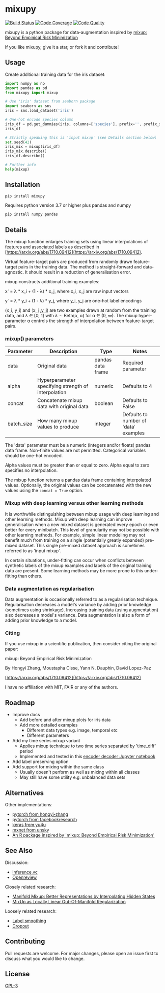 
# mixupy

[![Build Status][build-image]][build-url]
[![Code Coverage][coverage-image]][coverage-url]
[![Code Quality][quality-image]][quality-url]

mixupy is a python package for data-augmentation inspired by
[mixup: Beyond Empinical Risk Minimization](https://arxiv.org/abs/1710.09412)

If you like mixupy, give it a star, or fork it and contribute!


## Usage

Create additional training data for the iris dataset:
```python
import numpy as np
import pandas as pd
from mixupy import mixup

# Use 'iris' dataset from seaborn package
import seaborn as sns
iris = sns.load_dataset('iris')

# One-hot encode species column
iris_df = pd.get_dummies(iris, columns=['species'], prefix='', prefix_sep='')
iris_df

# Strictly speaking this is 'input mixup' (see Details section below)
set.seed(42)
iris_mix = mixup(iris_df)
iris_mix.describe()
iris_df.describe()

# Further info
help(mixup)
```


## Installation

```python
pip install mixupy
```

Requires python version 3.7 or higher plus pandas and numpy

```python
pip install numpy pandas
```


## Details

The mixup function enlarges training sets using linear interpolations
of features and associated labels as described in
[https://arxiv.org/abs/1710.09412](https://arxiv.org/abs/1710.09412).

Virtual feature-target pairs are produced from randomly drawn
feature-target pairs in the training data.
The method is straight-forward and data-agnostic.  It should
result in a reduction of generalisation error.

mixup constructs additional training examples:

x' = λ * x_i + (1 - λ) * x_j, where x_i, x_j are raw input vectors

y' = λ * y_i + (1 - λ) * y_j, where y_i, y_j are one-hot label encodings

(x_i, y_i) and (x_j ,y_j) are two examples drawn at random from the
training data, and λ ∈ [0, 1] with λ ∼ Beta(α, α) for α ∈ (0, ∞).
The mixup hyper-parameter α controls the strength of interpolation between
feature-target pairs.

### mixup() parameters

| Parameter  | Description                                         | Type              | Notes                                 |
|------------|-----------------------------------------------------|-------------------|---------------------------------------|
| data       | Original data                                       | pandas data frame | Required parameter                    |
| alpha      | Hyperparameter specifying strength of interpolation | numeric           | Defaults to 4                         |
| concat     | Concatenate mixup data with original data           | boolean           | Defaults to False                     |
| batch_size | How many mixup values to produce                    | integer           | Defaults to number of 'data' examples |

The 'data' parameter must be a numeric (integers and/or floats) pandas
data frame.  Non-finite values are not permitted.  Categorical variables
should be one-hot encoded.

Alpha values must be greater than or equal to zero.  Alpha equal to zero
specifies no interpolation.

The mixup function returns a pandas data frame containing interpolated
values.  Optionally, the original values can be concatenated with the
new values using the `concat = True` option.

### Mixup with deep learning versus other learning methods

It is worthwhile distinguishing between mixup usage with
deep learning and other learning methods.  Mixup with deep learning
can improve generalisation when a new mixed dataset is generated
every epoch or even better for every minibatch.  This level
of granularity may not be possible with other learning
methods.  For example, simple linear modeling may not
benefit much from training on a single (potentially greatly
expanded) pre-mixed dataset.  This single pre-mixed dataset
approach is sometimes referred to as 'input mixup'.

In certain situations, under-fitting can occur when conflicts
between synthetic labels of the mixup examples and
labels of the original training data are present.  Some learning
methods may be more prone to this under-fitting than others.

### Data augmentation as regularisation

Data augmentation is occasionally referred to as a regularisation
technique.
Regularisation decreases a model's variance by adding prior knowledge
(sometimes using shrinkage).
Increasing training data (using augmentation) also decreases a model's
variance.
Data augmentation is also a form of adding prior knowledge to a model.

### Citing

If you use mixup in a scientific publication, then consider citing the original paper:

mixup: Beyond Empirical Risk Minimization

By Hongyi Zhang, Moustapha Cisse, Yann N. Dauphin, David Lopez-Paz

[https://arxiv.org/abs/1710.09412](https://arxiv.org/abs/1710.09412)

I have no affiliation with MIT, FAIR or any of the authors.


## Roadmap

 * Improve docs
   * Add before and after mixup plots for iris data
   * Add more detailed examples
     * Different data types e.g. image, temporal etc
     * Different parameters
 * Add my time series mixup variant
   * Applies mixup technique to two time series separated by 'time_diff' period
   * Implemented and tested in this
     [encoder decoder Jupyter notebook](https://github.com/makeyourownmaker/CambridgeTemperatureNotebooks/blob/main/notebooks/encoder_decoder.ipynb)
 * Add label preserving option
 * Add support for mixing within the same class
   * Usually doesn't perform as well as mixing within all classes
   * May still have some utility e.g. unbalanced data sets


## Alternatives

Other implementations:
 * [pytorch from hongyi-zhang](https://github.com/hongyi-zhang/mixup)
 * [pytorch from facebookresearch](https://github.com/facebookresearch/mixup-cifar10)
 * [keras from yu4u](https://github.com/yu4u/mixup-generator)
 * [mxnet from unsky](https://github.com/unsky/mixup)
 * [An R package inspired by 'mixup: Beyond Empirical Risk Minimization'](https://github.com/makeyourownmaker/mixup)


## See Also

Discussion:
 * [inference.vc](https://www.inference.vc/mixup-data-dependent-data-augmentation/)
 * [Openreview](https://openreview.net/forum?id=r1Ddp1-Rb)
 
Closely related research:
 * [Manifold Mixup: Better Representations by Interpolating Hidden States](https://arxiv.org/abs/1806.05236)
 * [MixUp as Locally Linear Out-Of-Manifold Regularization](https://arxiv.org/abs/1809.02499)

Loosely related research:
 * [Label smoothing](https://arxiv.org/pdf/1701.06548.pdf)
 * [Dropout](https://www.cs.toronto.edu/~hinton/absps/JMLRdropout.pdf)


## Contributing

Pull requests are welcome.  For major changes, please open an issue first to discuss what you would like to change.


## License
[GPL-3](https://www.gnu.ong/licenses/old-licenses/gpl-3.0.en.html)


<!-- Badges -->

[build-image]: https://github.com/makeyourownmaker/mixupy/actions/workflows/build.yml/badge.svg
[build-url]: https://github.com/makeyourownmaker/mixupy/actions/workflows/build.yml
[coverage-image]: https://codecov.io/gh/makeyourownmaker/mixupy/branch/main/graph/badge.svg
[coverage-url]: https://codecov.io/gh/makeyourownmaker/mixupy
[quality-image]: https://api.codeclimate.com/v1/badges/3130fa0ba3b7993fbf0a/maintainability
[quality-url]: https://codeclimate.com/github/makeyourownmaker/mixupy
